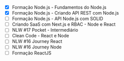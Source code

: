 - [x] Formação Node.js - Fundamentos do Node.js
- [x] Formação Node.js - Criando API REST com Node.js
- [ ] Formação Node.js - API Node.js com SOLID
- [ ] Criando SaaS com Next.js e RBAC - Node e React
- [ ] NLW #17 Pocket - Intermediário
- [ ] Clean Code - React e Node
- [ ] NLW #16 Journey React
- [ ] NLW #16 Journey Node
- [ ] Formação ReactJS
